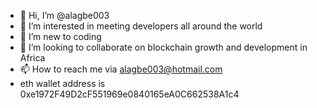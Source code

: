 - 👋 Hi, I’m @alagbe003
- 👀 I’m interested in meeting developers all around the world 
- 🌱 I’m new to coding
- 💞️ I’m looking to collaborate on blockchain growth and development in Africa 
- 📫 How to reach me via alagbe003@hotmail.com 
- eth wallet address is 0xe1972F49D2cF551969e0840165eA0C662538A1c4

<!---
alagbe003/alagbe003 is a ✨ special ✨ repository because its `README.md` (this file) appears on your GitHub profile.
You can click the Preview link to take a look at your changes.
--->

